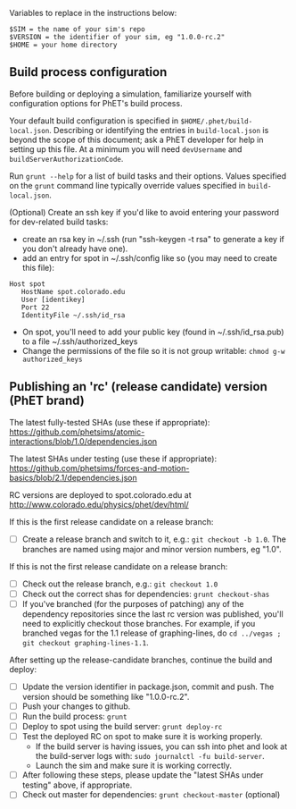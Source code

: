 Variables to replace in the instructions below:

```
$SIM = the name of your sim's repo
$VERSION = the identifier of your sim, eg "1.0.0-rc.2"
$HOME = your home directory
```


## Build process configuration

Before building or deploying a simulation, familiarize yourself with configuration options for PhET's build process.

Your default build configuration is specified in `$HOME/.phet/build-local.json`. Describing or identifying the entries in `build-local.json` is beyond the scope of this document; ask a PhET developer for help in setting up this file. At a minimum you will need `devUsername` and `buildServerAuthorizationCode`.

Run `grunt --help` for a list of build tasks and their options. Values specified on the `grunt` command line typically override values specified in `build-local.json`.

(Optional) Create an ssh key if you'd like to avoid entering your password for dev-related build tasks:

- create an rsa key in ~/.ssh (run "ssh-keygen -t rsa" to generate a key if you don't already have one).
- add an entry for spot in ~/.ssh/config like so (you may need to create this file):

```
Host spot
   HostName spot.colorado.edu
   User [identikey]
   Port 22
   IdentityFile ~/.ssh/id_rsa
```
- On spot, you'll need to add your public key (found in ~/.ssh/id_rsa.pub) to a file ~/.ssh/authorized_keys
- Change the permissions of the file so it is not group writable: `chmod g-w authorized_keys`

## Publishing an 'rc' (release candidate) version (PhET brand)

The latest fully-tested SHAs (use these if appropriate): https://github.com/phetsims/atomic-interactions/blob/1.0/dependencies.json

The latest SHAs under testing (use these if appropriate): https://github.com/phetsims/forces-and-motion-basics/blob/2.1/dependencies.json

RC versions are deployed to spot.colorado.edu at http://www.colorado.edu/physics/phet/dev/html/

If this is the first release candidate on a release branch:

- [ ] Create a release branch and switch to it, e.g.: `git checkout -b 1.0`. The branches are named using major and minor version numbers, eg "1.0".

If this is not the first release candidate on a release branch:

- [ ] Check out the release branch, e.g.: `git checkout 1.0`
- [ ] Check out the correct shas for dependencies: `grunt checkout-shas`
- [ ] If you've branched (for the purposes of patching) any of the dependency repositories since the last rc version was
published, you'll need to explicitly checkout those branches. For example, if you branched vegas for the 1.1 release of
graphing-lines, do `cd ../vegas ; git checkout graphing-lines-1.1`.

After setting up the release-candidate branches, continue the build and deploy:

- [ ] Update the version identifier in package.json, commit and push. The version should be something like "1.0.0-rc.2".
- [ ] Push your changes to github.
- [ ] Run the build process: `grunt`
- [ ] Deploy to spot using the build server: `grunt deploy-rc`
- [ ] Test the deployed RC on spot to make sure it is working properly. 
    * If the build server is having issues, you can ssh into phet and look at the build-server logs with: `sudo journalctl -fu build-server`. 
    * Launch the sim and make sure it is working correctly.
- [ ] After following these steps, please update the "latest SHAs under testing" above, if appropriate.
- [ ] Check out master for dependencies: `grunt checkout-master` (optional)
